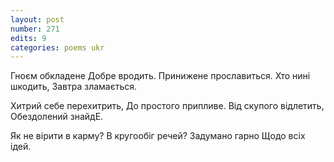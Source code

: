 ```yaml
---
layout: post
number: 271
edits: 9
categories: poems ukr
---
```


Гноєм обкладене
Добре вродить. 
Принижене прославиться.
Хто нині шкодить,
Завтра зламається.

Хитрий себе перехитрить, 
До простого припливе.
Від скупого відлетить, 
Обездолений знайдЕ. 

Як не вірити в карму? 
В кругообіг речей? 
Задумано гарно
Щодо всіх ідей.
